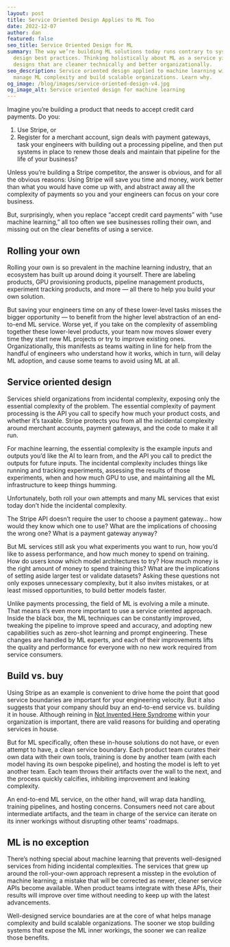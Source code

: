 ```yaml
---
layout: post
title: Service Oriented Design Applies to ML Too
date: 2022-12-07
author: dan
featured: false
seo_title: Service Oriented Design for ML
summary: The way we’re building ML solutions today runs contrary to system
  design best practices. Thinking holistically about ML as a service yields
  designs that are cleaner technically and better organizationally.
seo_description: Service oriented design applied to machine learning will help
  manage ML complexity and build scalable organizations. Learn why.
og_image: /blog/images/service-oriented-design-v4.jpg
og_image_alt: Service oriented design for machine learning
---
```


Imagine you’re building a product that needs to accept credit card payments. Do you:

1. Use Stripe, or
2. Register for a merchant account, sign deals with payment gateways, task your engineers with building out a processing pipeline, and then put systems in place to renew those deals and maintain that pipeline for the life of your business?

Unless you’re building a Stripe competitor, the answer is obvious, and for all the obvious reasons: Using Stripe will save you time and money, work better than what you would have come up with, and abstract away all the complexity of payments so you and your engineers can focus on your core business.

But, surprisingly, when you replace “accept credit card payments” with “use machine learning,” all too often we see businesses rolling their own, and missing out on the clear benefits of using a service.

## Rolling your own

Rolling your own is so prevalent in the machine learning industry, that an ecosystem has built up around doing it yourself. There are labeling products, GPU provisioning products, pipeline management products, experiment tracking products, and more — all there to help you build your own solution.

But saving your engineers time on any of these lower-level tasks misses the bigger opportunity — to benefit from the higher level abstraction of an end-to-end ML service. Worse yet, if you take on the complexity of assembling together these lower-level products, your team now moves slower every time they start new ML projects or try to improve existing ones.  Organizationally, this manifests as teams waiting in line for help from the handful of engineers who understand how it works, which in turn, will delay ML adoption, and cause some teams to avoid using ML at all.

## Service oriented design

Services shield organizations from incidental complexity, exposing only the essential complexity of the problem. The essential complexity of payment processing is the API you call to specify how much your product costs, and whether it’s taxable. Stripe protects you from all the incidental complexity around merchant accounts, payment gateways, and the code to make it all run.

For machine learning, the essential complexity is the example inputs and outputs you’d like the AI to learn from, and the API you call to predict the outputs for future inputs. The incidental complexity includes things like running and tracking experiments, assessing the results of those experiments, when and how much GPU to use, and maintaining all the ML infrastructure to keep things humming.

Unfortunately, both roll your own attempts and many ML services that exist today don’t hide the incidental complexity.

The Stripe API doesn’t require the user to choose a payment gateway… how would they know which one to use? What are the implications of choosing the wrong one? What is a payment gateway anyway?

But ML services still ask you what experiments you want to run, how you’d like to assess performance, and how much money to spend on training. How do users know which model architectures to try? How much money is the right amount of money to spend training this? What are the implications of setting aside larger test or validate datasets? Asking these questions not only exposes unnecessary complexity, but it also invites mistakes, or at least missed opportunities, to build better models faster.

Unlike payments processing, the field of ML is evolving a mile a minute. That means it’s even more important to use a service oriented approach. Inside the black box, the ML techniques can be constantly improved, tweaking the pipeline to improve speed and accuracy, and adopting new capabilities such as zero-shot learning and prompt engineering. These changes are handled by ML experts, and each of their improvements lifts the quality and performance for everyone with no new work required from service consumers.

## Build vs. buy

Using Stripe as an example is convenient to drive home the point that good service boundaries are important for your engineering velocity. But it also suggests that your company should buy an end-to-end service vs. building it in house. Although reining in [Not Invented Here Syndrome](https://en.wikipedia.org/wiki/Not_invented_here) within your organization is important, there are valid reasons for building and operating services in house.

But for ML specifically, often these in-house solutions do not have, or even attempt to have, a clean service boundary. Each product team curates their own data with their own tools, training is done by another team (with each model having its own bespoke pipeline), and hosting the model is left to yet another team. Each team throws their artifacts over the wall to the next, and the process quickly calcifies, inhibiting improvement and leaking complexity.

An end-to-end ML service, on the other hand, will wrap data handling, training pipelines, and hosting concerns. Consumers need not care about intermediate artifacts, and the team in charge of the service can iterate on its inner workings without disrupting other teams' roadmaps.

## ML is no exception

There’s nothing special about machine learning that prevents well-designed services from hiding incidental complexities. The services that grew up around the roll-your-own approach represent a misstep in the evolution of machine learning; a mistake that will be corrected as newer, cleaner service APIs become available. When product teams integrate with these APIs, their results will improve over time without needing to keep up with the latest advancements.

Well-designed service boundaries are at the core of what helps manage complexity and build scalable organizations. The sooner we stop building systems that expose the ML inner workings, the sooner we can realize those benefits.
